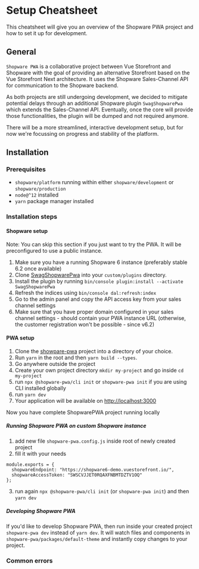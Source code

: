 # Setup Cheatsheet

This cheatsheet will give you an overview of the Shopware PWA project and how to set it up for development.

## General

`Shopware PWA` is a collaborative project between Vue Storefront and Shopware with the goal of providing an alternative Storefront based on the Vue Storefront Next architecture. It uses the Shopware Sales-Channel API for communication to the Shopware backend.

As both projects are still undergoing development, we decided to mitigate potential delays through an additional Shopware plugin `SwagShopwarePwa` which extends the Sales-Channel API. Eventually, once the core will provide those functionalities, the plugin will be dumped and not required anymore.

There will be a more streamlined, interactive development setup, but for now we're focussing on progress and stability of the platform.

## Installation

### Prerequisites

- `shopware/platform` running within either `shopware/development` or `shopware/production`
- `node@^12` installed
- `yarn` package manager installed

### Installation steps

#### Shopware setup

Note: You can skip this section if you just want to try the PWA. It will be preconfigured to use a public instance.

1.  Make sure you have a running Shopware 6 instance (preferably stable 6.2 once available)
2.  Clone [SwagShopwarePwa](https://github.com/elkmod/SwagShopwarePwa) into your `custom/plugins` directory.
3.  Install the plugin by running `bin/console plugin:install --activate SwagShopwarePwa`
4.  Refresh the indices using `bin/console dal:refresh:index`
5.  Go to the admin panel and copy the API access key from your sales channel settings
6.  Make sure that you have proper domain configured in your sales channel settings - should contain your PWA instance URL (otherwise, the customer registration won't be possible - since v6.2)

#### PWA setup

1.  Clone the [showpare-pwa](https://github.com/DivanteLtd/shopware-pwa) project into a directory of your choice.
2.  Run `yarn` in the root and then `yarn build --types`.
3.  Go anywhere outside the project
4.  Create your own project directory `mkdir my-project` and go inside `cd my-project`
5.  run `npx @shopware-pwa/cli init` or `shopware-pwa init` if you are using CLI installed globally
6.  run `yarn dev`
7.  Your application will be available on [http://localhost:3000](http://localhost:3000)

Now you have complete ShopwarePWA project running locally

##### Running Shopware PWA on custom Shopware instance

1. add new file `shopware-pwa.config.js` inside root of newly created project
2. fill it with your needs

```
module.exports = {
  shopwareEndpoint: "https://shopware6-demo.vuestorefront.io/",
  shopwareAccessToken: "SWSCVJJET0RQAXFNBMTDZTV1OQ"
};
```

3. run again `npx @shopware-pwa/cli init` (or `shopware-pwa init`) and then `yarn dev`

##### Developing Shopware PWA

If you'd like to develop Shopware PWA, then run inside your created project `shopware-pwa dev` instead of `yarn dev`. It will watch files and components in `shopware-pwa/packages/default-theme` and instantly copy changes to your project.

### Common errors
